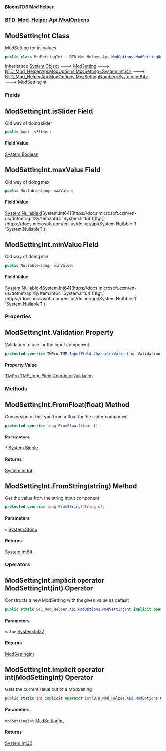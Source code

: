 #### [BloonsTD6 Mod Helper](README.md 'README')
### [BTD_Mod_Helper.Api.ModOptions](README.md#BTD_Mod_Helper.Api.ModOptions 'BTD_Mod_Helper.Api.ModOptions')

## ModSettingInt Class

ModSetting for int values

```csharp
public class ModSettingInt : BTD_Mod_Helper.Api.ModOptions.ModSettingNumber<long>
```

Inheritance [System.Object](https://docs.microsoft.com/en-us/dotnet/api/System.Object 'System.Object') &#129106; [ModSetting](BTD_Mod_Helper.Api.ModOptions.ModSetting.md 'BTD_Mod_Helper.Api.ModOptions.ModSetting') &#129106; [BTD_Mod_Helper.Api.ModOptions.ModSetting&lt;](BTD_Mod_Helper.Api.ModOptions.ModSetting_T_.md 'BTD_Mod_Helper.Api.ModOptions.ModSetting<T>')[System.Int64](https://docs.microsoft.com/en-us/dotnet/api/System.Int64 'System.Int64')[&gt;](BTD_Mod_Helper.Api.ModOptions.ModSetting_T_.md 'BTD_Mod_Helper.Api.ModOptions.ModSetting<T>') &#129106; [BTD_Mod_Helper.Api.ModOptions.ModSettingNumber&lt;](BTD_Mod_Helper.Api.ModOptions.ModSettingNumber_T_.md 'BTD_Mod_Helper.Api.ModOptions.ModSettingNumber<T>')[System.Int64](https://docs.microsoft.com/en-us/dotnet/api/System.Int64 'System.Int64')[&gt;](BTD_Mod_Helper.Api.ModOptions.ModSettingNumber_T_.md 'BTD_Mod_Helper.Api.ModOptions.ModSettingNumber<T>') &#129106; ModSettingInt
### Fields

<a name='BTD_Mod_Helper.Api.ModOptions.ModSettingInt.isSlider'></a>

## ModSettingInt.isSlider Field

Old way of doing slider

```csharp
public bool isSlider;
```

#### Field Value
[System.Boolean](https://docs.microsoft.com/en-us/dotnet/api/System.Boolean 'System.Boolean')

<a name='BTD_Mod_Helper.Api.ModOptions.ModSettingInt.maxValue'></a>

## ModSettingInt.maxValue Field

Old way of doing max

```csharp
public Nullable<long> maxValue;
```

#### Field Value
[System.Nullable&lt;](https://docs.microsoft.com/en-us/dotnet/api/System.Nullable-1 'System.Nullable`1')[System.Int64](https://docs.microsoft.com/en-us/dotnet/api/System.Int64 'System.Int64')[&gt;](https://docs.microsoft.com/en-us/dotnet/api/System.Nullable-1 'System.Nullable`1')

<a name='BTD_Mod_Helper.Api.ModOptions.ModSettingInt.minValue'></a>

## ModSettingInt.minValue Field

Old way of doing min

```csharp
public Nullable<long> minValue;
```

#### Field Value
[System.Nullable&lt;](https://docs.microsoft.com/en-us/dotnet/api/System.Nullable-1 'System.Nullable`1')[System.Int64](https://docs.microsoft.com/en-us/dotnet/api/System.Int64 'System.Int64')[&gt;](https://docs.microsoft.com/en-us/dotnet/api/System.Nullable-1 'System.Nullable`1')
### Properties

<a name='BTD_Mod_Helper.Api.ModOptions.ModSettingInt.Validation'></a>

## ModSettingInt.Validation Property

Validation to use for the input component

```csharp
protected override TMPro.TMP_InputField.CharacterValidation Validation { get; }
```

#### Property Value
[TMPro.TMP_InputField.CharacterValidation](https://docs.microsoft.com/en-us/dotnet/api/TMPro.TMP_InputField.CharacterValidation 'TMPro.TMP_InputField.CharacterValidation')
### Methods

<a name='BTD_Mod_Helper.Api.ModOptions.ModSettingInt.FromFloat(float)'></a>

## ModSettingInt.FromFloat(float) Method

Conversion of the type from a float for the slider component

```csharp
protected override long FromFloat(float f);
```
#### Parameters

<a name='BTD_Mod_Helper.Api.ModOptions.ModSettingInt.FromFloat(float).f'></a>

`f` [System.Single](https://docs.microsoft.com/en-us/dotnet/api/System.Single 'System.Single')

#### Returns
[System.Int64](https://docs.microsoft.com/en-us/dotnet/api/System.Int64 'System.Int64')

<a name='BTD_Mod_Helper.Api.ModOptions.ModSettingInt.FromString(string)'></a>

## ModSettingInt.FromString(string) Method

Get the value from the string input component

```csharp
protected override long FromString(string s);
```
#### Parameters

<a name='BTD_Mod_Helper.Api.ModOptions.ModSettingInt.FromString(string).s'></a>

`s` [System.String](https://docs.microsoft.com/en-us/dotnet/api/System.String 'System.String')

#### Returns
[System.Int64](https://docs.microsoft.com/en-us/dotnet/api/System.Int64 'System.Int64')
### Operators

<a name='BTD_Mod_Helper.Api.ModOptions.ModSettingInt.op_ImplicitBTD_Mod_Helper.Api.ModOptions.ModSettingInt(int)'></a>

## ModSettingInt.implicit operator ModSettingInt(int) Operator

Constructs a new ModSetting with the given value as default

```csharp
public static BTD_Mod_Helper.Api.ModOptions.ModSettingInt implicit operator ModSettingInt(int value);
```
#### Parameters

<a name='BTD_Mod_Helper.Api.ModOptions.ModSettingInt.op_ImplicitBTD_Mod_Helper.Api.ModOptions.ModSettingInt(int).value'></a>

`value` [System.Int32](https://docs.microsoft.com/en-us/dotnet/api/System.Int32 'System.Int32')

#### Returns
[ModSettingInt](BTD_Mod_Helper.Api.ModOptions.ModSettingInt.md 'BTD_Mod_Helper.Api.ModOptions.ModSettingInt')

<a name='BTD_Mod_Helper.Api.ModOptions.ModSettingInt.op_Implicitint(BTD_Mod_Helper.Api.ModOptions.ModSettingInt)'></a>

## ModSettingInt.implicit operator int(ModSettingInt) Operator

Gets the current value out of a ModSetting

```csharp
public static int implicit operator int(BTD_Mod_Helper.Api.ModOptions.ModSettingInt modSettingInt);
```
#### Parameters

<a name='BTD_Mod_Helper.Api.ModOptions.ModSettingInt.op_Implicitint(BTD_Mod_Helper.Api.ModOptions.ModSettingInt).modSettingInt'></a>

`modSettingInt` [ModSettingInt](BTD_Mod_Helper.Api.ModOptions.ModSettingInt.md 'BTD_Mod_Helper.Api.ModOptions.ModSettingInt')

#### Returns
[System.Int32](https://docs.microsoft.com/en-us/dotnet/api/System.Int32 'System.Int32')